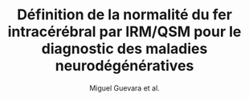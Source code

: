 ---
cat: gaia
subcat: architecture
bestof: false
author: Miguel Guevara et al.
title: Définition de la normalité du fer intracérébral par IRM/QSM pour le diagnostic des maladies neurodégénératives
year: 2023
type: inproceedings
url: https -//hal.science/hal-04271807
booktitle: Journées Francophones de Radiologie 2023
---